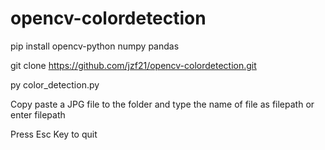 # opencv-colordetection

pip install opencv-python numpy pandas

git clone https://github.com/jzf21/opencv-colordetection.git

py color_detection.py

Copy paste a JPG file to the folder and type the name of file as filepath or enter filepath 

Press Esc Key to quit
